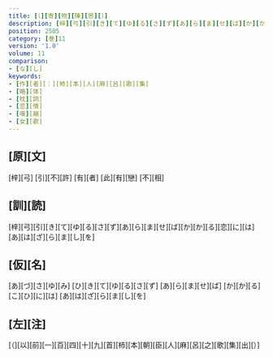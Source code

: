 ```yaml
---
title: [（][寄][物][陳][思][）]
description: [梓][弓][引][き][て][ゆ][る][さ][ず][あ][ら][ま][せ][ば][か][か][る][恋][に][は][あ][は][ざ][ら][ま][し][を]
position: 2505
category: [巻]11
version: '1.0'
volume: 11
comparison:
- [な][し]
keywords:
- [作][者][：][柿][本][人][麻][呂][歌][集]
- [略][体]
- [枕][詞]
- [恋][情]
- [嘆][翮]
- [女][歌]
---
```


## [原][文]

[梓][弓] [引][不][許] [有][者] [此][有][戀] [不][相]

## [訓][読]

[梓][弓][引][き][て][ゆ][る][さ][ず][あ][ら][ま][せ][ば][か][か][る][恋][に][は][あ][は][ざ][ら][ま][し][を]

## [仮][名]

[あ][づ][さ][ゆ][み] [ひ][き][て][ゆ][る][さ][ず] [あ][ら][ま][せ][ば] [か][か][る][こ][ひ][に][は] [あ][は][ざ][ら][ま][し][を]

## [左][注]

[（][以][前][一][百][四][十][九][首][柿][本][朝][臣][人][麻][呂][之][歌][集][出][）]
